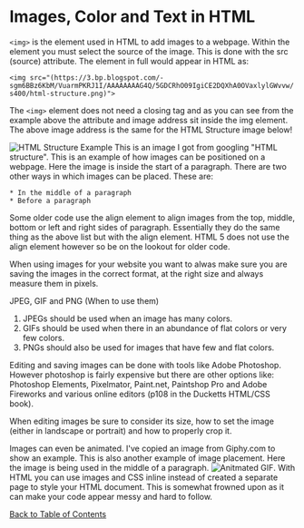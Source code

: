# Images, Color and Text in HTML

```<img>``` is the element used in HTML to add images to a webpage. Within the element you must select the source of the image. This is done with the src (source) attribute. The element in full would appear in HTML as:

```<img src="(https://3.bp.blogspot.com/-sgm6BBz6KbM/VuarmPKRJ1I/AAAAAAAAG4Q/5GDCRhO09IgiCE2DQXhA0OVaxlylGWvvw/s400/html-structure.png)">```

The ```<img>``` element does not need a closing tag and as you can see from the example above the attribute and image address sit inside the img element. The above image address is the same for the HTML Structure image below!

![HTML Structure Example](https://3.bp.blogspot.com/-sgm6BBz6KbM/VuarmPKRJ1I/AAAAAAAAG4Q/5GDCRhO09IgiCE2DQXhA0OVaxlylGWvvw/s400/html-structure.png) This is an image I got from googling "HTML structure". This is an example of how images can be positioned on a webpage. Here the image is inside the start of a paragraph. There are two other ways in which images can be placed. These are:

    * In the middle of a paragraph
    * Before a paragraph 

Some older code use the align element to align images from the top, middle, bottom or left and right sides of paragraph. Essentially they do the same thing as the above list but with the align element. HTML 5 does not use the align element however so be on the lookout for older code.

When using images for your website you want to alwas make sure you are saving the images in the correct format, at the right size and always measure them in pixels.

JPEG, GIF and PNG (When to use them)

1. JPEGs should be used when an image has many colors.
2. GIFs should be used when there in an abundance of flat colors or very few colors.
3. PNGs should also be used for images that have few and flat colors.

Editing and saving images can be done with tools like Adobe Photoshop. However photoshop is fairly expensive but there are other options like: Photoshop Elements, Pixelmator, Paint.net, Paintshop Pro and Adobe Fireworks and various online editors (p108 in the Ducketts HTML/CSS book).

When editing images be sure to consider its size, how to set the image (either in landscape or portrait) and how to properly crop it. 

Images can even be animated. I've copied an image from Giphy.com to show an example. This is also another example of image placement. Here the image is being used in the middle of a paragraph.
![Anitmated GIF](https://media4.giphy.com/media/l3vRfNA1p0rvhMSvS/giphy.gif). With HTML you can use images and CSS inline instead of created a separate page to style your HTML document. This is somewhat frowned upon as it can make your code appear messy and hard to follow.



[Back to Table of Contents](/README.md)